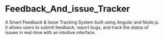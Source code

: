 # Feedback_And_issue_Tracker
A Smart Feedback &amp; Issue Tracking System built using Angular and Node.js. It allows users to submit feedback, report bugs, and track the status of issues in real-time with an intuitive interface.
